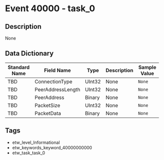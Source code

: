# Event 40000 - task_0

## Description
None

## Data Dictionary
|Standard Name|Field Name|Type|Description|Sample Value|
|---|---|---|---|---|
|TBD|ConnectionType|UInt32|None|`None`|
|TBD|PeerAddressLength|UInt32|None|`None`|
|TBD|PeerAddress|Binary|None|`None`|
|TBD|PacketSize|UInt32|None|`None`|
|TBD|PacketData|Binary|None|`None`|

## Tags
* etw_level_Informational
* etw_keywords_keyword_40000000000
* etw_task_task_0